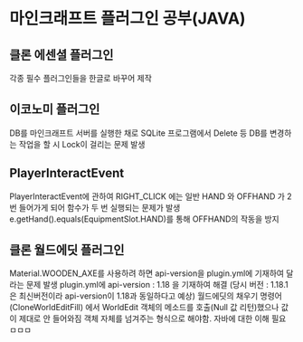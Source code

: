 마인크래프트 플러그인 공부(JAVA)
======================
## 클론 에센셜 플러그인
각종 필수 플러그인들을 한글로 바꾸어 제작

## 이코노미 플러그인
DB를 마인크래프트 서버를 실행한  채로 SQLite 프로그램에서 Delete 등 DB를 변경하는 작업을 할 시 Lock이 걸리는 문제 발생

## PlayerInteractEvent
PlayerInteractEvent에 관하여 RIGHT_CLICK 에는 일반 HAND 와 OFFHAND 가 2번 들어가게 되어 함수가 두 번 실행되는 문제가 발생
e.getHand().equals(EquipmentSlot.HAND)를 통해 OFFHAND의 작동을 방지


## 클론 월드에딧 플러그인
Material.WOODEN_AXE를 사용하려 하면 api-version을 plugin.yml에 기재하여 달라는 문제 발생
plugin.yml에 api-version : 1.18 을 기재하여 해결 (당시 버전 : 1.18.1은 최신버전이라 api-version이 1.18과 동일하다고 예상)
월드에딧의 채우기 명령어(CloneWorldEditFill) 에서 WorldEdit 객체의 메소드를 호출(Null 값 리턴)했으나 값이 제대로 안 들어와짐
객체 자체를 넘겨주는 형식으로 해야함. 자바에 대한 이해 필요 ㅁㅁㅁ

